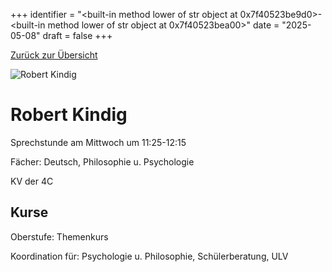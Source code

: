 
+++
identifier = "<built-in method lower of str object at 0x7f40523be9d0>-<built-in method lower of str object at 0x7f40523bea00>"
date = "2025-05-08"
draft = false
+++

 [Zurück zur Übersicht](/schule/personen/)

<div class="row">
<div class="column">
<img src="/images/personal/Kindig.jpg" alt="Robert Kindig"> 
</div>
<div class="column">

# Robert Kindig

Sprechstunde am Mittwoch um 11:25-12:15

Fächer: Deutsch,  Philosophie u. Psychologie

KV der 4C



## Kurse



Oberstufe: Themenkurs

Koordination für: Psychologie u. Philosophie, Schülerberatung, ULV

</div>
</div> 

